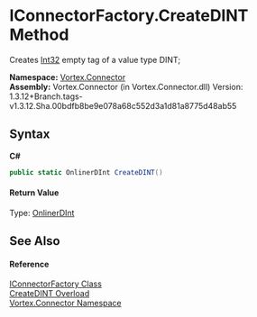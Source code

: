 # IConnectorFactory.CreateDINT Method 
 

Creates <a href="https://docs.microsoft.com/dotnet/api/system.int32" target="_blank">Int32</a> empty tag of a value type DINT;

**Namespace:**&nbsp;<a href="N_Vortex_Connector.md">Vortex.Connector</a><br />**Assembly:**&nbsp;Vortex.Connector (in Vortex.Connector.dll) Version: 1.3.12+Branch.tags-v1.3.12.Sha.00bdfb8be9e078a68c552d3a1d81a8775d48ab55

## Syntax

**C#**<br />
``` C#
public static OnlinerDInt CreateDINT()
```


#### Return Value
Type: <a href="T_Vortex_Connector_ValueTypes_OnlinerDInt.md">OnlinerDInt</a><br />

## See Also


#### Reference
<a href="T_Vortex_Connector_IConnectorFactory.md">IConnectorFactory Class</a><br /><a href="Overload_Vortex_Connector_IConnectorFactory_CreateDINT.md">CreateDINT Overload</a><br /><a href="N_Vortex_Connector.md">Vortex.Connector Namespace</a><br />